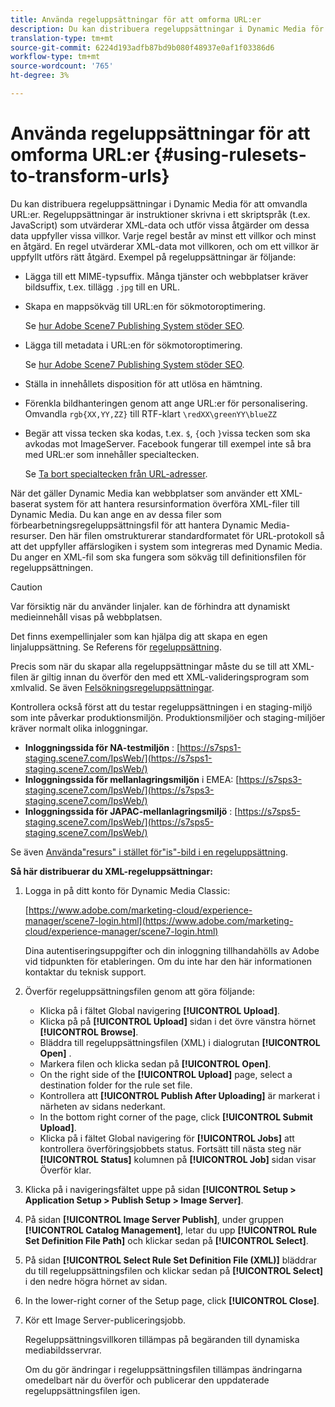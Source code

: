 ```yaml
---
title: Använda regeluppsättningar för att omforma URL:er
description: Du kan distribuera regeluppsättningar i Dynamic Media för att omvandla URL:er. Regeluppsättningar är instruktioner skrivna i ett skriptspråk (t.ex. JavaScript) som utvärderar XML-data och utför vissa åtgärder om dessa data uppfyller vissa villkor.
translation-type: tm+mt
source-git-commit: 6224d193adfb87bd9b080f48937e0af1f03386d6
workflow-type: tm+mt
source-wordcount: '765'
ht-degree: 3%

---
```



# Använda regeluppsättningar för att omforma URL:er {#using-rulesets-to-transform-urls}

Du kan distribuera regeluppsättningar i Dynamic Media för att omvandla URL:er. Regeluppsättningar är instruktioner skrivna i ett skriptspråk (t.ex. JavaScript) som utvärderar XML-data och utför vissa åtgärder om dessa data uppfyller vissa villkor. Varje regel består av minst ett villkor och minst en åtgärd. En regel utvärderar XML-data mot villkoren, och om ett villkor är uppfyllt utförs rätt åtgärd. Exempel på regeluppsättningar är följande:

* Lägga till ett MIME-typsuffix. Många tjänster och webbplatser kräver bildsuffix, t.ex. tillägg `.jpg` till en URL.
* Skapa en mappsökväg till URL:en för sökmotoroptimering.

   Se [hur Adobe Scene7 Publishing System stöder SEO](/help/assets/dynamic-media/assets/s7_seo.pdf).

* Lägga till metadata i URL:en för sökmotoroptimering.

   Se [hur Adobe Scene7 Publishing System stöder SEO](/help/assets/dynamic-media/assets/s7_seo.pdf).

* Ställa in innehållets disposition för att utlösa en hämtning.
* Förenkla bildhanteringen genom att ange URL:er för personalisering. Omvandla `rgb{XX,YY,ZZ}` till RTF-klart `\redXX\greenYY\blueZZ`

* Begär att vissa tecken ska kodas, t.ex. `$`, `{`och `}`vissa tecken som ska avkodas mot ImageServer. Facebook fungerar till exempel inte så bra med URL:er som innehåller specialtecken.

   Se [Ta bort specialtecken från URL-adresser](https://helpx.adobe.com/experience-manager/scene7/kb/base/scene7-rulesets/remove-special-characters-urls.html).

När det gäller Dynamic Media kan webbplatser som använder ett XML-baserat system för att hantera resursinformation överföra XML-filer till Dynamic Media. Du kan ange en av dessa filer som förbearbetningsregeluppsättningsfil för att hantera Dynamic Media-resurser. Den här filen omstrukturerar standardformatet för URL-protokoll så att det uppfyller affärslogiken i system som integreras med Dynamic Media. Du anger en XML-fil som ska fungera som sökväg till definitionsfilen för regeluppsättningen.

>[!CAUTION]
>
>Var försiktig när du använder linjaler. kan de förhindra att dynamiskt medieinnehåll visas på webbplatsen.

Det finns exempellinjaler som kan hjälpa dig att skapa en egen linjaluppsättning.
Se Referens för [regeluppsättning](https://marketing.adobe.com/resources/help/en_US/s7/is_ir_api/is_api/image_catalog/c_rule_set_reference.html).

Precis som när du skapar alla regeluppsättningar måste du se till att XML-filen är giltig innan du överför den med ett XML-valideringsprogram som xmlvalid.
Se även [Felsökningsregeluppsättningar](https://helpx.adobe.com/experience-manager/scene7/kb/base/scene7-rulesets/scene7-ruleset-troubleshooting.html).

Kontrollera också först att du testar regeluppsättningen i en staging-miljö som inte påverkar produktionsmiljön.
Produktionsmiljöer och staging-miljöer kräver normalt olika inloggningar.

* **Inloggningssida för NA-testmiljön** : [https://s7sps1-staging.scene7.com/IpsWeb/](https://s7sps1-staging.scene7.com/IpsWeb/)
* **Inloggningssida för mellanlagringsmiljön** i EMEA: [https://s7sps3-staging.scene7.com/IpsWeb/](https://s7sps3-staging.scene7.com/IpsWeb/)
* **Inloggningssida för JAPAC-mellanlagringsmiljö** : [https://s7sps5-staging.scene7.com/IpsWeb/](https://s7sps5-staging.scene7.com/IpsWeb/)

Se även [Använda&quot;resurs&quot; i stället för&quot;is&quot;-bild i en regeluppsättning](https://helpx.adobe.com/experience-manager/scene7/kb/base/scene7-rulesets/ruleset-asset-instead-image.html).

**Så här distribuerar du XML-regeluppsättningar:**

1. Logga in på ditt konto för Dynamic Media Classic:

   [https://www.adobe.com/marketing-cloud/experience-manager/scene7-login.html](https://www.adobe.com/marketing-cloud/experience-manager/scene7-login.html)

   Dina autentiseringsuppgifter och din inloggning tillhandahölls av Adobe vid tidpunkten för etableringen. Om du inte har den här informationen kontaktar du teknisk support.

1. Överför regeluppsättningsfilen genom att göra följande:

   * Klicka på i fältet Global navigering **[!UICONTROL Upload]**.
   * Klicka på på **[!UICONTROL Upload]** sidan i det övre vänstra hörnet **[!UICONTROL Browse]**.
   * Bläddra till regeluppsättningsfilen (XML) i dialogrutan **[!UICONTROL Open]** .
   * Markera filen och klicka sedan på **[!UICONTROL Open]**.
   * On the right side of the **[!UICONTROL Upload]** page, select a destination folder for the rule set file.
   * Kontrollera att **[!UICONTROL Publish After Uploading]** är markerat i närheten av sidans nederkant.
   * In the bottom right corner of the page, click **[!UICONTROL Submit Upload]**.
   * Klicka på i fältet Global navigering för **[!UICONTROL Jobs]** att kontrollera överföringsjobbets status. Fortsätt till nästa steg när **[!UICONTROL Status]** kolumnen på **[!UICONTROL Job]** sidan visar Överför klar.

1. Klicka på i navigeringsfältet uppe på sidan **[!UICONTROL Setup > Application Setup > Publish Setup > Image Server]**.
1. På sidan **[!UICONTROL Image Server Publish]**, under gruppen **[!UICONTROL Catalog Management]**, letar du upp **[!UICONTROL Rule Set Definition File Path]** och klickar sedan på **[!UICONTROL Select]**.
1. På sidan **[!UICONTROL Select Rule Set Definition File (XML)]** bläddrar du till regeluppsättningsfilen och klickar sedan på **[!UICONTROL Select]** i den nedre högra hörnet av sidan.
1. In the lower-right corner of the Setup page, click **[!UICONTROL Close]**.
1. Kör ett Image Server-publiceringsjobb.

   Regeluppsättningsvillkoren tillämpas på begäranden till dynamiska mediabildsservrar.

   Om du gör ändringar i regeluppsättningsfilen tillämpas ändringarna omedelbart när du överför och publicerar den uppdaterade regeluppsättningsfilen igen.

